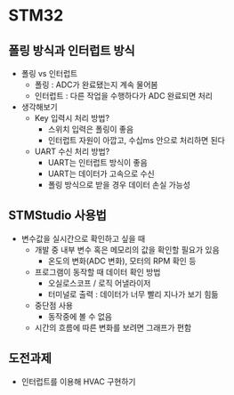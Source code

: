 # STM32
## 폴링 방식과 인터럽트 방식
* 폴링 vs 인터럽트
  * 폴링 : ADC가 완료됐는지 계속 물어봄
  * 인터럽트 : 다른 작업을 수행하다가 ADC 완료되면 처리
* 생각해보기
  * Key 입력시 처리 방법?
    * 스위치 입력은 폴링이 좋음
    * 인터럽트 자원이 아깝고, 수십ms 안으로 처리하면 된다
  * UART 수신 처리 방법?
    * UART는 인터럽트 방식이 좋음
    * UART는 데이터가 고속으로 수신
    * 폴링 방식으로 받을 경우 데이터 손실 가능성
## STMStudio 사용법
* 변수값을 실시간으로 확인하고 싶을 때
  * 개발 중 내부 변수 혹은 메모리의 값을 확인할 필요가 있음
    * 온도의 변화(ADC 변화), 모터의 RPM 확인 등
  * 프로그램이 동작할 때 데이터 확인 방법
    * 오실로스코프 / 로직 어낼라이저
    * 터미널로 출력 : 데이터가 너무 빨리 지나가 보기 힘듦
  * 중단점 사용
    * 동작중에 볼 수 없음
  * 시간의 흐름에 따른 변화를 보려면 그래프가 편함
## 도전과제
* 인터럽트를 이용해 HVAC 구현하기